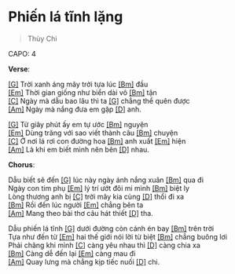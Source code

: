 # Phiến lá tĩnh lặng
> Thùy Chi

CAPO: 4
   
**Verse**:
  
[[G]]() Trời xanh áng mây trời tựa lúc [[Bm]]() đầu  
[[Em]]() Thời gian giống như biển dài vô [[Bm]]() tận  
[[C]]() Ngày mà dẫu bao lâu thì ta [[G]]() chẳng thể quên được  
[[Am]]() Ngày mà nắng đưa em gặp [[D]]() anh.  
   
[[G]]() Từ giây phút ấy em tự ước [[Bm]]() nguyện  
[[Em]]() Dùng trăng với sao viết thành câu [[Bm]]() chuyện  
[[C]]() Ở nơi lá rơi con đường hoa [[Bm]]() anh xuất [[Em]]() hiện  
[[Am]]() Là khi em biết mình nên bên [[D]]() nhau.  
  
**Chorus**:  
  
Dẫu biết sẽ đến [[G]]() lúc này ngày ánh nắng xuân [[Bm]]() qua đi  
Ngày con tim phụ [[Em]]() lý trí ướt đôi mi mình [[Bm]]() biệt ly  
Lòng thương anh bị [[C]]() trời mây kia cùng [[D]]() thổi đi xa  
[[Bm]]() Rồi đến lúc người [[Em]]() chẳng bên ta  
[[Am]]() Mang theo bài thơ câu hát thiết [[D]]() tha.  
  
Dẫu phiến lá tĩnh [[G]]() dưới đường còn cánh én bay [[Bm]]() trên trời  
Tựa như đến từ [[Em]]() hai thế giới nói lời từ biệt [[Bm]]() chẳng buông lơi  
Phải chăng khi mình [[C]]() càng yêu nhau thì [[D]]() càng chia xa  
[[Bm]]() Càng dễ đến lại [[Em]]() càng mau đi  
[[Am]]() Quay lưng mà chẳng kịp tiếc nuối [[D]]() chi.  
